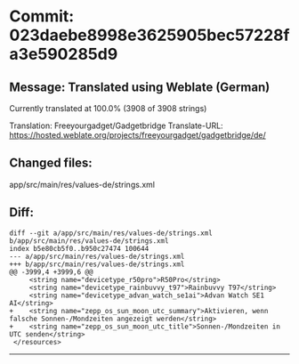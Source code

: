 # Commit: 023daebe8998e3625905bec57228fa3e590285d9
## Message: Translated using Weblate (German)

Currently translated at 100.0% (3908 of 3908 strings)

Translation: Freeyourgadget/Gadgetbridge
Translate-URL: https://hosted.weblate.org/projects/freeyourgadget/gadgetbridge/de/
## Changed files:
app/src/main/res/values-de/strings.xml

## Diff:
```
diff --git a/app/src/main/res/values-de/strings.xml b/app/src/main/res/values-de/strings.xml
index b5e80cb5f0..b950c27474 100644
--- a/app/src/main/res/values-de/strings.xml
+++ b/app/src/main/res/values-de/strings.xml
@@ -3999,4 +3999,6 @@
     <string name="devicetype_r50pro">R50Pro</string>
     <string name="devicetype_rainbuvvy_t97">Rainbuvvy T97</string>
     <string name="devicetype_advan_watch_se1ai">Advan Watch SE1 AI</string>
+    <string name="zepp_os_sun_moon_utc_summary">Aktivieren, wenn falsche Sonnen-/Mondzeiten angezeigt werden</string>
+    <string name="zepp_os_sun_moon_utc_title">Sonnen-/Mondzeiten in UTC senden</string>
 </resources>
```
-----------------------------------
